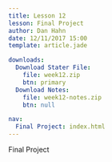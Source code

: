 ```yaml
---
title: Lesson 12
lesson: Final Project
author: Dan Hahn
date: 12/11/2017 15:00
template: article.jade

downloads:
  Download Stater File:
    file: week12.zip
    btn: primary
  Download Notes:
    file: week12-notes.zip
    btn: null

nav:
  Final Project: index.html
---
```


Final Project
